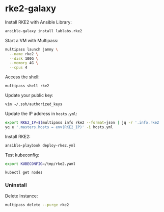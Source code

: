 # rke2-galaxy

Install RKE2 with Ansible Library:
```bash
ansible-galaxy install lablabs.rke2
```

Start a VM with Multipass:
```bash
multipass launch jammy \
  --name rke2 \
  --disk 100G \
  --memory 4G \
  --cpus 4
```

Access the shell:
```bash
multipass shell rke2
```

Update your public key:
```bash
vim ~/.ssh/authorized_keys
```

Update the IP address in `hosts.yml`:
```bash
export RKE2_IP=$(multipass info rke2 --format=json | jq -r '.info.rke2.ipv4[]')
yq e '.masters.hosts = env(RKE2_IP)' -i hosts.yml
```

Install RKE2:
```bash
ansible-playbook deploy-rke2.yml
```

Test kubeconfig:
```bash
export KUBECONFIG=/tmp/rke2.yaml

kubectl get nodes
```

### Uninstall

Delete Instance:
```bash
multipass delete --purge rke2
```

